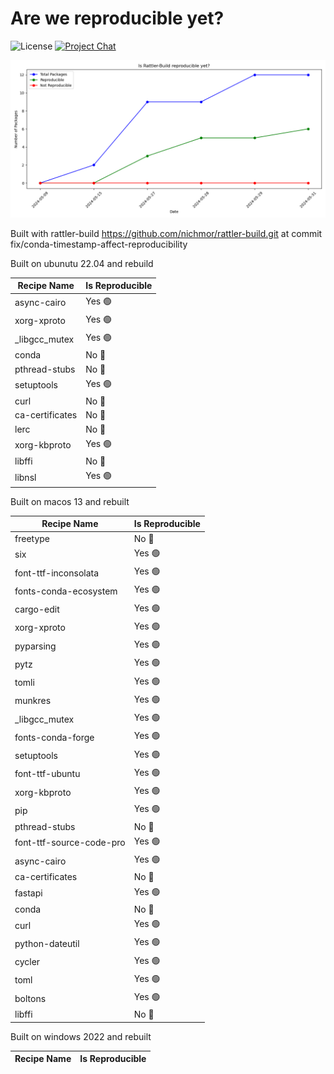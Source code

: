 
# Are we reproducible yet?

![License][license-badge]
[![Project Chat][chat-badge]][chat-url]


[license-badge]: https://img.shields.io/badge/license-BSD--3--Clause-blue?style=flat-square
[chat-badge]: https://img.shields.io/discord/1082332781146800168.svg?label=&logo=discord&logoColor=ffffff&color=7389D8&labelColor=6A7EC2&style=flat-square
[chat-url]: https://discord.gg/kKV8ZxyzY4


![Reproducibility Chart](data/chart.png)


Built with rattler-build https://github.com/nichmor/rattler-build.git at commit fix/conda-timestamp-affect-reproducibility

Built on ubunutu 22.04 and rebuild
    

| Recipe Name | Is Reproducible |
| --- | --- |
| async-cairo | Yes 🟢 |
| xorg-xproto | Yes 🟢 |
| _libgcc_mutex | Yes 🟢 |
| conda | No 🔴 |
| pthread-stubs | No 🔴 |
| setuptools | Yes 🟢 |
| curl | No 🔴 |
| ca-certificates | No 🔴 |
| lerc | No 🔴 |
| xorg-kbproto | Yes 🟢 |
| libffi | No 🔴 |
| libnsl | Yes 🟢 |



Built on macos 13 and rebuilt



| Recipe Name | Is Reproducible |
| --- | --- |
| freetype | No 🔴 |
| six | Yes 🟢 |
| font-ttf-inconsolata | Yes 🟢 |
| fonts-conda-ecosystem | Yes 🟢 |
| cargo-edit | Yes 🟢 |
| xorg-xproto | Yes 🟢 |
| pyparsing | Yes 🟢 |
| pytz | Yes 🟢 |
| tomli | Yes 🟢 |
| munkres | Yes 🟢 |
| _libgcc_mutex | Yes 🟢 |
| fonts-conda-forge | Yes 🟢 |
| setuptools | Yes 🟢 |
| font-ttf-ubuntu | Yes 🟢 |
| xorg-kbproto | Yes 🟢 |
| pip | Yes 🟢 |
| pthread-stubs | No 🔴 |
| font-ttf-source-code-pro | Yes 🟢 |
| async-cairo | Yes 🟢 |
| ca-certificates | No 🔴 |
| fastapi | Yes 🟢 |
| conda | No 🔴 |
| curl | Yes 🟢 |
| python-dateutil | Yes 🟢 |
| cycler | Yes 🟢 |
| toml | Yes 🟢 |
| boltons | Yes 🟢 |
| libffi | No 🔴 |

Built on windows 2022 and rebuilt



| Recipe Name | Is Reproducible |
| --- | --- |
